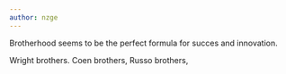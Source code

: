 ```yaml
---
author: nzge
---
```


Brotherhood seems to be the perfect formula for succes and innovation.

Wright brothers. 
Coen brothers, Russo brothers, 